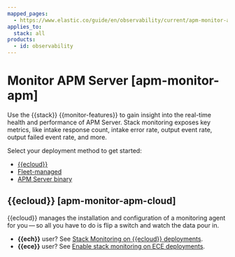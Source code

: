 ```yaml
---
mapped_pages:
  - https://www.elastic.co/guide/en/observability/current/apm-monitor-apm.html
applies_to:
  stack: all
products:
  - id: observability
---
```


# Monitor APM Server [apm-monitor-apm]

Use the {{stack}} {{monitor-features}} to gain insight into the real-time health and performance of APM Server. Stack monitoring exposes key metrics, like intake response count, intake error rate, output event rate, output failed event rate, and more.

Select your deployment method to get started:

* [{{ecloud}}](#apm-monitor-apm-cloud)
* [Fleet-managed](/solutions/observability/apm/monitor-fleet-managed-apm-server.md)
* [APM Server binary](/solutions/observability/apm/monitor-apm-server-binary.md)

## {{ecloud}} [apm-monitor-apm-cloud]

{{ecloud}} manages the installation and configuration of a monitoring agent for you — so all you have to do is flip a switch and watch the data pour in.

* **{{ech}}** user? See [Stack Monitoring on {{ecloud}} deployments](/deploy-manage/monitor/stack-monitoring/ece-ech-stack-monitoring.md).
* **{{ece}}** user? See [Enable stack monitoring on ECE deployments](/deploy-manage/monitor/stack-monitoring/ece-ech-stack-monitoring.md).
